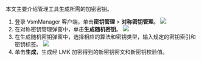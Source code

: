 本文主要介绍管理工具生成所需的加密密钥。

1.	登录 VsmManager 客户端，单击**密钥管理** > **对称密钥管理**。
![](https://qcloudimg.tencent-cloud.cn/raw/db13d6728c449095791925ee8583ab1f.png)
2. 在对称密钥管理弹窗中，单击**生成随机密钥**。
![](https://qcloudimg.tencent-cloud.cn/raw/68a7ec7d8e7c0f5acff2b20e65d96a13.png)
3. 在生成随机密钥弹窗中，选择相应的算法和密钥类型，输入规定的密钥索引和密钥标签。
![](https://qcloudimg.tencent-cloud.cn/raw/541a19e92f91eae0b89ddd34a0d52639.png)
4. 单击**生成**，生成经 LMK 加密得到的新密钥密文和新密钥校验值。
